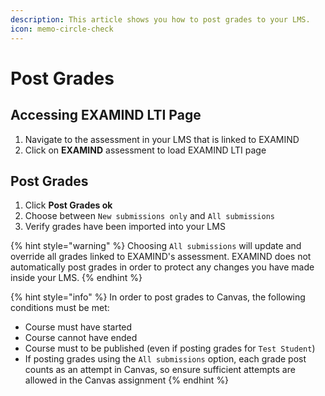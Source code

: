 ```yaml
---
description: This article shows you how to post grades to your LMS.
icon: memo-circle-check
---
```


# Post Grades

## Accessing EXAMIND LTI Page

1. Navigate to the assessment in your LMS that is linked to EXAMIND
2. Click on **EXAMIND** assessment to load EXAMIND LTI page

## Post Grades

1. Click **Post Grades ok**
2. Choose between `New submissions only` and `All submissions`
3. Verify grades have been imported into your LMS

{% hint style="warning" %}
Choosing `All submissions` will update and override all grades linked to EXAMIND's assessment. EXAMIND does not automatically post grades in order to protect any changes you have made inside your LMS.
{% endhint %}

{% hint style="info" %}
In order to post grades to Canvas, the following conditions must be met:

* Course must have started
* Course cannot have ended
* Course must to be published (even if posting grades for `Test Student`)
* If posting grades using the `All submissions` option, each grade post counts as an attempt in Canvas, so ensure sufficient attempts are allowed in the Canvas assignment
{% endhint %}
